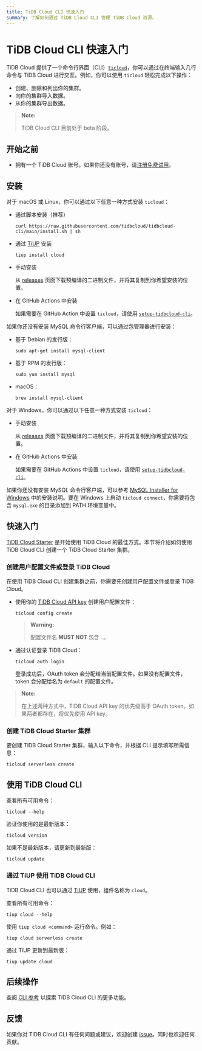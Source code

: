 ```yaml
---
title: TiDB Cloud CLI 快速入门
summary: 了解如何通过 TiDB Cloud CLI 管理 TiDB Cloud 资源。
---
```


# TiDB Cloud CLI 快速入门

TiDB Cloud 提供了一个命令行界面（CLI）[`ticloud`](https://github.com/tidbcloud/tidbcloud-cli)，你可以通过在终端输入几行命令与 TiDB Cloud 进行交互。例如，你可以使用 `ticloud` 轻松完成以下操作：

- 创建、删除和列出你的集群。
- 向你的集群导入数据。
- 从你的集群导出数据。

> **Note:**
>
> TiDB Cloud CLI 目前处于 beta 阶段。

## 开始之前

- 拥有一个 TiDB Cloud 账号。如果你还没有账号，请[注册免费试用](https://tidbcloud.com/free-trial)。

## 安装

<SimpleTab>
<div label="macOS/Linux">

对于 macOS 或 Linux，你可以通过以下任意一种方式安装 `ticloud`：

- 通过脚本安装（推荐）

    ```shell
    curl https://raw.githubusercontent.com/tidbcloud/tidbcloud-cli/main/install.sh | sh
    ```

- 通过 [TiUP](https://tiup.io/) 安装

    ```shell
    tiup install cloud
    ```

- 手动安装

    从 [releases](https://github.com/tidbcloud/tidbcloud-cli/releases/latest) 页面下载预编译的二进制文件，并将其复制到你希望安装的位置。

- 在 GitHub Actions 中安装

    如果需要在 GitHub Action 中设置 `ticloud`，请使用 [`setup-tidbcloud-cli`](https://github.com/tidbcloud/setup-tidbcloud-cli)。

如果你还没有安装 MySQL 命令行客户端，可以通过包管理器进行安装：

- 基于 Debian 的发行版：

    ```shell
    sudo apt-get install mysql-client
    ```

- 基于 RPM 的发行版：

    ```shell
    sudo yum install mysql
    ```

- macOS：

  ```shell
  brew install mysql-client
  ```

</div>

<div label="Windows">

对于 Windows，你可以通过以下任意一种方式安装 `ticloud`：

- 手动安装

    从 [releases](https://github.com/tidbcloud/tidbcloud-cli/releases/latest) 页面下载预编译的二进制文件，并将其复制到你希望安装的位置。

- 在 GitHub Actions 中安装

    如果需要在 GitHub Actions 中设置 `ticloud`，请使用 [`setup-tidbcloud-cli`](https://github.com/tidbcloud/setup-tidbcloud-cli)。

如果你还没有安装 MySQL 命令行客户端，可以参考 [MySQL Installer for Windows](https://dev.mysql.com/doc/refman/8.0/en/mysql-installer.html) 中的安装说明。要在 Windows 上启动 `ticloud connect`，你需要将包含 `mysql.exe` 的目录添加到 PATH 环境变量中。

</div>
</SimpleTab>

## 快速入门

[TiDB Cloud Starter](/tidb-cloud/select-cluster-tier.md#starter) 是开始使用 TiDB Cloud 的最佳方式。本节将介绍如何使用 TiDB Cloud CLI 创建一个 TiDB Cloud Starter 集群。

### 创建用户配置文件或登录 TiDB Cloud

在使用 TiDB Cloud CLI 创建集群之前，你需要先创建用户配置文件或登录 TiDB Cloud。

- 使用你的 [TiDB Cloud API key](https://docs.pingcap.com/tidbcloud/api/v1beta#section/Authentication/API-Key-Management) 创建用户配置文件：

    ```shell
    ticloud config create
    ```

    > **Warning:**
    >
    > 配置文件名 **MUST NOT** 包含 `.`。

- 通过认证登录 TiDB Cloud：

    ```shell
    ticloud auth login
    ```

    登录成功后，OAuth token 会分配给当前配置文件。如果没有配置文件，token 会分配给名为 `default` 的配置文件。

> **Note:**
>
> 在上述两种方式中，TiDB Cloud API key 的优先级高于 OAuth token。如果两者都存在，将优先使用 API key。

### 创建 TiDB Cloud Starter 集群

要创建 TiDB Cloud Starter 集群，输入以下命令，并根据 CLI 提示填写所需信息：

```shell
ticloud serverless create
```

## 使用 TiDB Cloud CLI

查看所有可用命令：

```shell
ticloud --help
```

验证你使用的是最新版本：

```shell
ticloud version
```

如果不是最新版本，请更新到最新版：

```shell
ticloud update
```

### 通过 TiUP 使用 TiDB Cloud CLI

TiDB Cloud CLI 也可以通过 [TiUP](https://tiup.io/) 使用，组件名称为 `cloud`。

查看所有可用命令：

```shell
tiup cloud --help
```

使用 `tiup cloud <command>` 运行命令。例如：

```shell
tiup cloud serverless create
```

通过 TiUP 更新到最新版：

```shell
tiup update cloud
```

## 后续操作

查阅 [CLI 参考](/tidb-cloud/cli-reference.md) 以探索 TiDB Cloud CLI 的更多功能。

## 反馈

如果你对 TiDB Cloud CLI 有任何问题或建议，欢迎创建 [issue](https://github.com/tidbcloud/tidbcloud-cli/issues/new/choose)。同时也欢迎任何贡献。